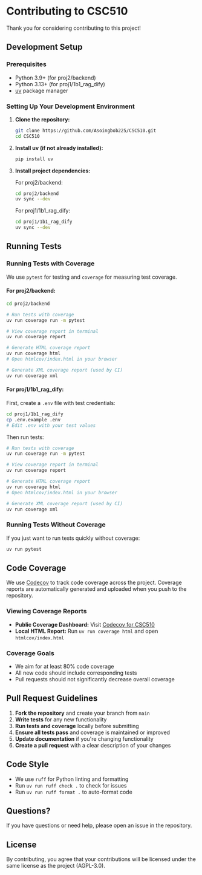 # Contributing to CSC510

Thank you for considering contributing to this project!

## Development Setup

### Prerequisites

- Python 3.9+ (for proj2/backend)
- Python 3.13+ (for proj1/1b1_rag_dify)
- [uv](https://docs.astral.sh/uv/) package manager

### Setting Up Your Development Environment

1. **Clone the repository:**
   ```bash
   git clone https://github.com/Asoingbob225/CSC510.git
   cd CSC510
   ```

2. **Install uv (if not already installed):**
   ```bash
   pip install uv
   ```

3. **Install project dependencies:**

   For proj2/backend:
   ```bash
   cd proj2/backend
   uv sync --dev
   ```

   For proj1/1b1_rag_dify:
   ```bash
   cd proj1/1b1_rag_dify
   uv sync --dev
   ```

## Running Tests

### Running Tests with Coverage

We use `pytest` for testing and `coverage` for measuring test coverage.

#### For proj2/backend:

```bash
cd proj2/backend

# Run tests with coverage
uv run coverage run -m pytest

# View coverage report in terminal
uv run coverage report

# Generate HTML coverage report
uv run coverage html
# Open htmlcov/index.html in your browser

# Generate XML coverage report (used by CI)
uv run coverage xml
```

#### For proj1/1b1_rag_dify:

First, create a `.env` file with test credentials:
```bash
cd proj1/1b1_rag_dify
cp .env.example .env
# Edit .env with your test values
```

Then run tests:
```bash
# Run tests with coverage
uv run coverage run -m pytest

# View coverage report in terminal
uv run coverage report

# Generate HTML coverage report
uv run coverage html
# Open htmlcov/index.html in your browser

# Generate XML coverage report (used by CI)
uv run coverage xml
```

### Running Tests Without Coverage

If you just want to run tests quickly without coverage:

```bash
uv run pytest
```

## Code Coverage

We use [Codecov](https://codecov.io/) to track code coverage across the project. Coverage reports are automatically generated and uploaded when you push to the repository.

### Viewing Coverage Reports

- **Public Coverage Dashboard:** Visit [Codecov for CSC510](https://codecov.io/gh/Asoingbob225/CSC510)
- **Local HTML Report:** Run `uv run coverage html` and open `htmlcov/index.html`

### Coverage Goals

- We aim for at least 80% code coverage
- All new code should include corresponding tests
- Pull requests should not significantly decrease overall coverage

## Pull Request Guidelines

1. **Fork the repository** and create your branch from `main`
2. **Write tests** for any new functionality
3. **Run tests and coverage** locally before submitting
4. **Ensure all tests pass** and coverage is maintained or improved
5. **Update documentation** if you're changing functionality
6. **Create a pull request** with a clear description of your changes

## Code Style

- We use `ruff` for Python linting and formatting
- Run `uv run ruff check .` to check for issues
- Run `uv run ruff format .` to auto-format code

## Questions?

If you have questions or need help, please open an issue in the repository.

## License

By contributing, you agree that your contributions will be licensed under the same license as the project (AGPL-3.0).
